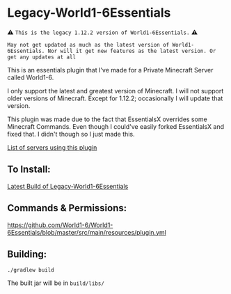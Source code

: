 # Legacy-World1-6Essentials
⚠️ `This is the legacy 1.12.2 version of World1-6Essentials.` ⚠️

`May not get updated as much as the latest version of World1-6Essentials. Nor will it get new features as the latest version. Or get any updates at all`

This is an essentials plugin that I've made for a Private Minecraft Server called World1-6.

I only support the latest and greatest version of Minecraft. I will not support older versions of Minecraft.
Except for 1.12.2; occasionally I will update that version.

This plugin was made due to the fact that EssentialsX overrides some Minecraft Commands.
Even though I could've easily forked EssentialsX and fixed that. I didn't though so I just made this.

[List of servers using this plugin](https://bstats.org/plugin/bukkit/World1-6Essentials)
## To Install:
[Latest Build of Legacy-World1-6Essentials](https://github.com/World1-6/Legacy-World1-6Essentials/releases)

## Commands & Permissions:
https://github.com/World1-6/World1-6Essentials/blob/master/src/main/resources/plugin.yml

## Building:
`./gradlew build`

The built jar will be in `build/libs/`